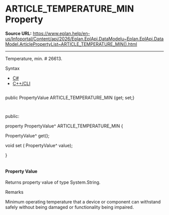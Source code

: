 # ARTICLE_TEMPERATURE_MIN Property

**Source URL:** https://www.eplan.help/en-us/Infoportal/Content/api/2026/Eplan.EplApi.DataModelu~Eplan.EplApi.DataModel.ArticlePropertyList~ARTICLE_TEMPERATURE_MIN().html

---

Temperature, min. # 26613.

Syntax

- [C#](#i-syntax-CS)
- [C++/CLI](#i-syntax-CPP2005)

```
```
public PropertyValue ARTICLE_TEMPERATURE_MIN {get; set;}
```
```

```
```
public:

property PropertyValue^ ARTICLE_TEMPERATURE_MIN {

   PropertyValue^ get();

   void set (    PropertyValue^ value);

}
```
```

#### Property Value

Returns property value of type System.String.

Remarks

Minimum operating temperature that a device or component can withstand safely without being damaged or functionality being impaired.
